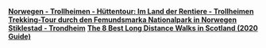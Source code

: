 [**Norwegen - Trollheimen - Hüttentour: Im Land der Rentiere - Trollheimen**](https://www.outdoor-magazin.com/wanderwege/im-land-der-rentiere-trollheimen/)
[**Trekking-Tour durch den Femundsmarka Nationalpark in Norwegen**](https://wheelmote.de/trekking-femundsmarka-norwegen)
[**Stiklestad - Trondheim**](https://pilegrimsleden.no/en/tours/stiklestad-trondheim)
[**The 8 Best Long Distance Walks in Scotland (2020 Guide)**](https://discoveroutside.com/long-distance-walks-scotland/)